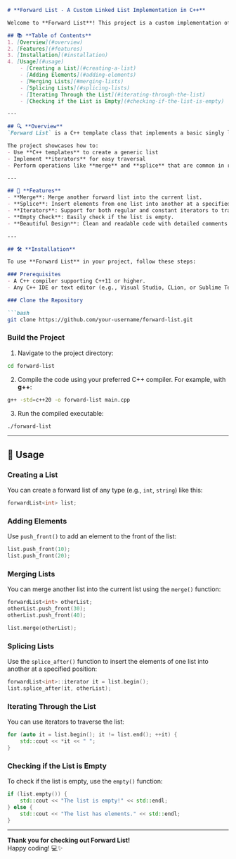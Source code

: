 ```markdown
# **Forward List - A Custom Linked List Implementation in C++**

Welcome to **Forward List**! This project is a custom implementation of a **forward list** (a singly linked list) using C++ templates. It provides a set of powerful and efficient functions for list manipulation and can be used as a building block for more advanced data structures.

## 📚 **Table of Contents**
1. [Overview](#overview)
2. [Features](#features)
3. [Installation](#installation)
4. [Usage](#usage)
    - [Creating a List](#creating-a-list)
    - [Adding Elements](#adding-elements)
    - [Merging Lists](#merging-lists)
    - [Splicing Lists](#splicing-lists)
    - [Iterating Through the List](#iterating-through-the-list)
    - [Checking if the List is Empty](#checking-if-the-list-is-empty)

---

## 🔍 **Overview**
`Forward List` is a C++ template class that implements a basic singly linked list. It supports a wide range of list operations such as merging, splicing, and iterating, providing a foundation for more complex data structures.

The project showcases how to:
- Use **C++ templates** to create a generic list
- Implement **iterators** for easy traversal
- Perform operations like **merge** and **splice** that are common in real-world applications

---

## 🚀 **Features**
- **Merge**: Merge another forward list into the current list.
- **Splice**: Insert elements from one list into another at a specified position.
- **Iterators**: Support for both regular and constant iterators to traverse and modify the list.
- **Empty Check**: Easily check if the list is empty.
- **Beautiful Design**: Clean and readable code with detailed comments for better understanding.

---

## 🛠️ **Installation**

To use **Forward List** in your project, follow these steps:

### Prerequisites
- A C++ compiler supporting C++11 or higher.
- Any C++ IDE or text editor (e.g., Visual Studio, CLion, or Sublime Text).

### Clone the Repository

```bash
git clone https://github.com/your-username/forward-list.git
```

### Build the Project

1. Navigate to the project directory:

```bash
cd forward-list
```

2. Compile the code using your preferred C++ compiler. For example, with **g++**:

```bash
g++ -std=c++20 -o forward-list main.cpp
```

3. Run the compiled executable:

```bash
./forward-list
```

---

## 📝 **Usage**

### **Creating a List**
You can create a forward list of any type (e.g., `int`, `string`) like this:

```cpp
forwardList<int> list;
```

### **Adding Elements**
Use `push_front()` to add an element to the front of the list:

```cpp
list.push_front(10);
list.push_front(20);
```

### **Merging Lists**
You can merge another list into the current list using the `merge()` function:

```cpp
forwardList<int> otherList;
otherList.push_front(30);
otherList.push_front(40);

list.merge(otherList);
```

### **Splicing Lists**
Use the `splice_after()` function to insert the elements of one list into another at a specified position:

```cpp
forwardList<int>::iterator it = list.begin();
list.splice_after(it, otherList);
```

### **Iterating Through the List**
You can use iterators to traverse the list:

```cpp
for (auto it = list.begin(); it != list.end(); ++it) {
    std::cout << *it << " ";
}
```

### **Checking if the List is Empty**
To check if the list is empty, use the `empty()` function:

```cpp
if (list.empty()) {
    std::cout << "The list is empty!" << std::endl;
} else {
    std::cout << "The list has elements." << std::endl;
}
```

---

**Thank you for checking out Forward List!**  
Happy coding! 💻✨
```
